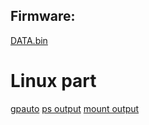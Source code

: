
## Firmware:
[DATA.bin](DATA.bin_structure.md)

# Linux part
[gpauto](gpauto.md)
[ps output](ps.out)
[mount output](mount.out)

